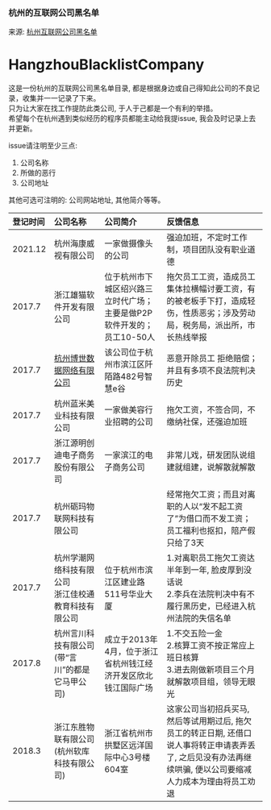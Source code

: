 ### 杭州的互联网公司黑名单
来源: [杭州互联网公司黑名单](https://github.com/zj19881208/HangzhouBlacklistCompany/blob/master/%E6%9D%AD%E5%B7%9E%E7%BD%91%E7%BB%9C%E5%85%AC%E5%8F%B8%E9%BB%91%E5%90%8D%E5%8D%95%E7%9B%AE%E5%BD%95.xlsx)

# HangzhouBlacklistCompany
这是一份杭州的互联网公司黑名单目录, 都是根据身边或自己得知此公司的不良记录，收集并一一记录了下来。  
只为让大家在找工作提防此类公司, 于人于己都是一个有利的举措。  
希望每个在杭州遇到类似经历的程序员都能主动给我提issue, 我会及时记录上去并更新。  

issue请注明至少三点:
1. 公司名称
2. 所做的恶行
3. 公司地址

其他可选可注明的: 公司网站地址, 其他简介等等。

|登记时间|公司名称|公司简介|反馈信息|
|:----|:------|:------|:----|
|2021.12|杭州海康威视有限公司|一家做摄像头的公司|强迫加班，不定时工作制，项目团队没有职业道德|
|2017.7|浙江雄猫软件开发有限公司|位于杭州市下城区绍兴路三立时代广场；主要是做P2P软件开发的；员工10-50人|拖欠员工工资，造成员工集体拉横幅讨要工资，有的被老板手下打，造成轻伤，性质恶劣；涉及劳动局，税务局，派出所，市长热线举报|
|2017.7|[杭州博世数据网络有限公司](https://www.qixin.com/company/cc2b20ed-b5db-4416-bb2a-07006273a69b)|该公司位于杭州市滨江区阡陌路482号智慧e谷|恶意开除员工 拒绝赔偿；并且有多项不良法院判决历史|
|2017.7|杭州蓝米美业科技有限公司|一家做美容行业招聘的公司|拖欠工资，不签合同，不缴纳社保，还强迫加班|
|2017.7|浙江源明创迪电子商务股份有限公司|一家滨江的电子商务公司|非常儿戏，研发团队说组建就组建，说解散就解散|
|2017.7|杭州砺玛物联网科技有限公司||经常拖欠工资；而且对离职的人以“发不起工资了”为借口而不发工资；员工福利也抠扣，陪产假只给了3天|
|2017.7|杭州学潮网络科技有限公司<br>浙江佳校通教育科技有限公司|位于杭州市滨江区建业路511号华业大厦|1.对离职员工拖欠工资达半年到一年, 脸皮厚到没话说<br>2.李兵在法院判决中有不履行黑历史，已经进入杭州法院的失信名单|
|2017.8|杭州言川科技有限公司(带“言川”的都是它马甲公司)|成立于2013年4月，位于浙江省杭州钱江经济开发区欣北钱江国际广场|1.不交五险一金<br>2.核算工资不按正常应上班日核算<br>3.进去刚做新项目三个月就解散项目组，领导无眼光|
|2018.3|浙江东胜物联有限公司(杭州软库科技有限公司)|浙江省杭州市拱墅区远洋国际中心3号楼604室|这家公司当初招兵买马, 然后等试用期过后, 拖欠员工的转正日期, 还借口说人事将转正申请表弄丢了, 之后见没有办法再继续哄骗, 便以公司要缩减人力成本为理由将员工劝退|

